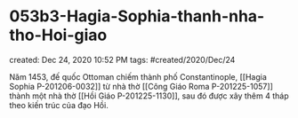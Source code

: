 # 053b3-Hagia-Sophia-thanh-nha-tho-Hoi-giao

created: Dec 24, 2020 10:52 PM
tags: #created/2020/Dec/24

Năm 1453, đế quốc Ottoman chiếm thành phố Constantinople, [[Hagia Sophia P-201206-0032]] từ nhà thờ [[Công Giáo Roma P-201225-1057]] thành một nhà thờ [[Hồi Giáo P-201225-1130]], sau đó được xây thêm 4 tháp theo kiến trúc của đạo Hồi.